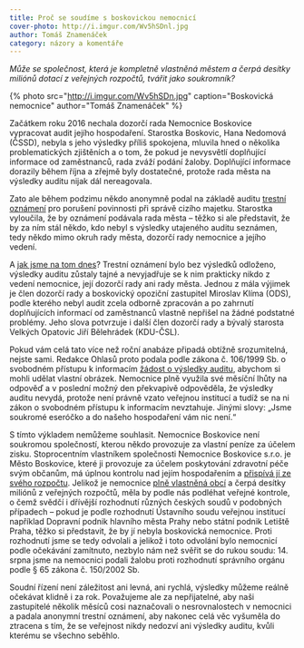 ```yaml
---
title: Proč se soudíme s boskovickou nemocnicí
cover-photo: http://i.imgur.com/Wv5hSDnl.jpg
author: Tomáš Znamenáček
category: názory a komentáře
---
```


*Může se společnost, která je kompletně vlastněná městem a čerpá desítky miliónů dotací z veřejných rozpočtů, tvářit jako soukromník?*

{% photo src="http://i.imgur.com/Wv5hSDn.jpg" caption="Boskovická nemocnice" author="Tomáš Znamenáček" %}

Začátkem roku 2016 nechala dozorčí rada Nemocnice Boskovice vypracovat audit jejího hospodaření. Starostka Boskovic, Hana Nedomová (ČSSD), nebyla s jeho výsledky příliš spokojena, mluvila hned o několika problematických zjištěních a o tom, že pokud je nevysvětlí doplňující informace od zaměstnanců, rada zváží podání žaloby. Doplňující informace dorazily během října a zřejmě byly dostatečné, protože rada města na výsledky auditu nijak dál nereagovala.

Zato ale během podzimu někdo anonymně podal na základě auditu [trestní oznámení](http://www.ohlasy.info/clanky/2016/12/dalsi-trestni-oznameni.html) pro porušení povinnosti při správě cizího majetku. Starostka vyloučila, že by oznámení podávala rada města – těžko si ale představit, že by za ním stál někdo, kdo nebyl s výsledky utajeného auditu seznámen, tedy někdo mimo okruh rady města, dozorčí rady nemocnice a jejího vedení.

A [jak jsme na tom dnes](http://www.ohlasy.info/clanky/2017/05/audit-nemocnice.html)? Trestní oznámení bylo bez výsledků odloženo, výsledky auditu zůstaly tajné a nevyjadřuje se k nim prakticky nikdo z vedení nemocnice, její dozorčí rady ani rady města. Jednou z mála výjimek je člen dozorčí rady a boskovický opoziční zastupitel Miroslav Klíma (ODS), podle kterého nebyl audit zcela odborně zpracován a po zahrnutí doplňujících informací od zaměstnanců vlastně nepřišel na žádné podstatné problémy. Jeho slova potvrzuje i další člen dozorčí rady a bývalý starosta Velkých Opatovic Jiří Bělehrádek (KDU-ČSL).

Pokud vám celá tato více než roční anabáze připadá obtížně srozumitelná, nejste sami. Redakce Ohlasů proto podala podle zákona č. 106/1999 Sb. o svobodném přístupu k informacím [žádost o výsledky auditu](http://www.infoprovsechny.cz/request/audit_financniho_hospodareni_a_b), abychom si mohli udělat vlastní obrázek. Nemocnice plně využila své měsíční lhůty na odpověď a v poslední možný den překvapivě odpověděla, že výsledky auditu nevydá, protože není právně vzato veřejnou institucí a tudíž se na ni zákon o svobodném přístupu k informacím nevztahuje. Jinými slovy: „Jsme soukromé eseróčko a do našeho hospodaření vám nic není.“

S tímto výkladem nemůžeme souhlasit. Nemocnice Boskovice není soukromou společností, kterou někdo provozuje za vlastní peníze za účelem zisku. Stoprocentním vlastníkem společnosti Nemocnice Boskovice s.r.o. je Město Boskovice, které ji provozuje za účelem poskytování zdravotní péče svým občanům, má úplnou kontrolu nad jejím hospodařením a [přispívá jí ze svého rozpočtu](http://www.ohlasy.info/clanky/2016/03/hospodareni-nemocnice.html). Jelikož je nemocnice [plně vlastněná obcí](https://or.justice.cz/ias/ui/rejstrik-firma.vysledky?subjektId=304319&typ=PLATNY) a čerpá desítky miliónů z veřejných rozpočtů, měla by podle nás podléhat veřejné kontrole, o čemž svědčí i dřívější rozhodnutí různých českých soudů v podobných případech – pokud je podle rozhodnutí Ústavního soudu veřejnou institucí například Dopravní podnik hlavního města Prahy nebo státní podnik Letiště Praha, těžko si představit, že by jí nebyla boskovická nemocnice. Proti rozhodnutí jsme se tedy odvolali a jelikož i toto odvolání bylo nemocnicí podle očekávání zamítnuto, nezbylo nám než svěřit se do rukou soudu: 14. srpna jsme na nemocnici podali žalobu proti rozhodnutí správního orgánu podle § 65 zákona č. 150/2002 Sb.

Soudní řízení není záležitost ani levná, ani rychlá, výsledky můžeme reálně očekávat klidně i za rok. Považujeme ale za nepřijatelné, aby naši zastupitelé několik měsíců cosi naznačovali o nesrovnalostech v nemocnici a padala anonymní trestní oznámení, aby nakonec celá věc vyšuměla do ztracena s tím, že se veřejnost nikdy nedozví ani výsledky auditu, kvůli kterému se všechno seběhlo.
